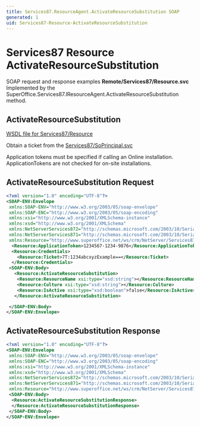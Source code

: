 ```yaml
---
title: Services87.ResourceAgent.ActivateResourceSubstitution SOAP
generated: 1
uid: Services87-Resource-ActivateResourceSubstitution
---
```


# Services87 Resource ActivateResourceSubstitution

SOAP request and response examples **Remote/Services87/Resource.svc**
Implemented by the <see cref="M:SuperOffice.Services87.IResourceAgent.ActivateResourceSubstitution">SuperOffice.Services87.IResourceAgent.ActivateResourceSubstitution</see> method.

## ActivateResourceSubstitution

[WSDL file for Services87/Resource](../Services87-Resource.md)

Obtain a ticket from the [Services87/SoPrincipal.svc](../SoPrincipal/index.md)

Application tokens must be specified if calling an Online installation. ApplicationTokens are not checked for on-site installations.

## ActivateResourceSubstitution Request

```xml
<?xml version="1.0" encoding="UTF-8"?>
<SOAP-ENV:Envelope
 xmlns:SOAP-ENV="http://www.w3.org/2003/05/soap-envelope"
 xmlns:SOAP-ENC="http://www.w3.org/2003/05/soap-encoding"
 xmlns:xsi="http://www.w3.org/2001/XMLSchema-instance"
 xmlns:xsd="http://www.w3.org/2001/XMLSchema"
 xmlns:NetServerServices872="http://schemas.microsoft.com/2003/10/Serialization/Arrays"
 xmlns:NetServerServices871="http://schemas.microsoft.com/2003/10/Serialization/"
 xmlns:Resource="http://www.superoffice.net/ws/crm/NetServer/Services87">
  <Resource:ApplicationToken>1234567-1234-9876</Resource:ApplicationToken>
  <Resource:Credentials>
    <Resource:Ticket>7T:1234abcxyzExample==</Resource:Ticket>
  </Resource:Credentials>
 <SOAP-ENV:Body>
   <Resource:ActivateResourceSubstitution>
    <Resource:ResourceName xsi:type="xsd:string"></Resource:ResourceName>
    <Resource:Culture xsi:type="xsd:string"></Resource:Culture>
    <Resource:IsActive xsi:type="xsd:boolean">false</Resource:IsActive>
   </Resource:ActivateResourceSubstitution>

 </SOAP-ENV:Body>
</SOAP-ENV:Envelope>

```

## ActivateResourceSubstitution Response

```xml
<?xml version="1.0" encoding="UTF-8"?>
<SOAP-ENV:Envelope
 xmlns:SOAP-ENV="http://www.w3.org/2003/05/soap-envelope"
 xmlns:SOAP-ENC="http://www.w3.org/2003/05/soap-encoding"
 xmlns:xsi="http://www.w3.org/2001/XMLSchema-instance"
 xmlns:xsd="http://www.w3.org/2001/XMLSchema"
 xmlns:NetServerServices872="http://schemas.microsoft.com/2003/10/Serialization/Arrays"
 xmlns:NetServerServices871="http://schemas.microsoft.com/2003/10/Serialization/"
 xmlns:Resource="http://www.superoffice.net/ws/crm/NetServer/Services87">
 <SOAP-ENV:Body>
  <Resource:ActivateResourceSubstitutionResponse>
  </Resource:ActivateResourceSubstitutionResponse>
 </SOAP-ENV:Body>
</SOAP-ENV:Envelope>

```
